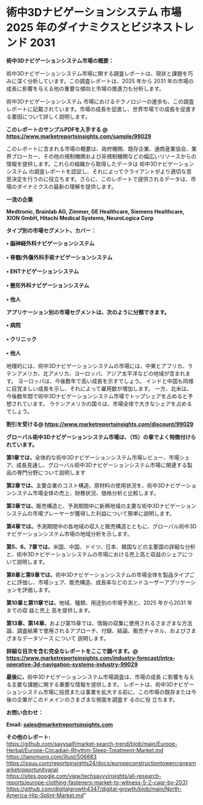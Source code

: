# 術中3Dナビゲーションシステム 市場 2025 年のダイナミクスとビジネストレンド 2031

<strong><b>術中3Dナビゲーションシステム市場の概要：</b></strong>

術中3Dナビゲーションシステム市場に関する調査レポートは、現状と課題を巧みに深く分析しています。この調査レポートは、2025 年から 2031 年の市場の成長に影響を与える他の重要な傾向と市場の推進力も分析します。

術中3Dナビゲーションシステム 市場におけるテクノロジーの進歩も、この調査レポートに記載されています。市場の成長を促進し、世界市場での成長を促進する要因について詳しく説明します。

<strong>このレポートのサンプルPDFを入手する @ <a href=https://www.marketreportsinsights.com/sample/99029>https://www.marketreportsinsights.com/sample/99029</a></strong>

このレポートに含まれる市場の概要は、政府機関、既存企業、通商産業協会、業界ブローカー、その他の規制機関および非規制機関などの幅広いリソースからの情報を提供します。これらの組織から取得したデータは 術中3Dナビゲーションシステム の調査レポートを認証し、それによってクライアントがより適切な意思決定を行うのに役立ちます。さらに、このレポートで提供されるデータは、市場のダイナミクスの最新の理解を提供します。

<strong>一流の企業</strong>

<strong><b>Medtronic, Brainlab AG, Zimmer, GE Healthcare, Siemens Healthcare, XION GmbH, Hitachi Medical Systems, NeuroLogica Corp</b></strong>

<strong><b>タイプ別の市場セグメント、カバー：</b></strong>

<strong>• 脳神経外科ナビゲーションシステム<br><br>• 脊髄/外傷外科手術ナビゲーションシステム<br><br>• ENTナビゲーションシステム<br><br>• 整形外科ナビゲーションシステム<br><br>• 他人</strong>

<strong><b>アプリケーション別の市場セグメントは、次のように分類できます。</b></strong>

<strong>• 病院<br><br>• クリニック<br><br>• 他人</strong>

 地理的には、術中3Dナビゲーションシステムの市場には、中東とアフリカ、ラテンアメリカ、北アメリカ、ヨーロッパ、アジア太平洋などの地域が含まれます。 ヨーロッパは、今後数年で高い成長を示すでしょう。 インドと中国も同様に目覚ましい成長を示し、それによって雇用数が増加します。 一方、北米は、今後数年間で術中3Dナビゲーションシステム市場でトップシェアを占めると予想されています。 ラテンアメリカの国々は、市場全体で大きなシェアを占めるでしょう。

<strong>割引を受ける@ <a href=https://www.marketreportsinsights.com/discount/99029>https://www.marketreportsinsights.com/discount/99029</a></strong>

<strong><b>グローバル術中3Dナビゲーションシステム市場は、（15）の章でよく特徴付けられています。</b></strong>

<strong><b>第</b></strong><strong><b>1章では、</b></strong>全体的な術中3Dナビゲーションシステム市場レビュー、市場シェア、成長見通し、グローバル術中3Dナビゲーションシステム市場に関連する製品の専門分野について説明します

<strong><b>第2章では、</b></strong>主要企業のコスト構造、原材料の使用状況を、術中3Dナビゲーションシステム市場全体の売上、財務状況、価格分析と比較します。

<strong><b>第3章では、</b></strong>販売構造と、予測期間中に新興地域の主要な術中3Dナビゲーションシステムの市場プレーヤーが獲得した利益について簡単に説明します。

<strong><b>第4章では、</b></strong>予測期間中の各地域の収入と販売構造とともに、グローバル術中3Dナビゲーションシステム市場の地域分析を示します。

<strong><b>第5、6、7章では、</b></strong>米国、中国、ドイツ、日本、韓国などの主要国の詳細な分析と、術中3Dナビゲーションシステムの市場における売上高と収益のシェアについて説明します。

<strong><b>第8章と第9章では、</b></strong>術中3Dナビゲーションシステムの市場全体を製品タイプごとに評価し、市場シェア、販売構造、成長率などのエンドユーザーアプリケーションを評価します。

<strong><b>第10章と第11章では、</b></strong>地域、種類、用途別の市場予測と、2025 年から2031 年までの収 益と売上 高を提供します。

<strong><b>第13章、第14章、</b></strong>および第15章では、情報の収集に使用されるさまざまな方法論、調査結果で使用されるアプローチ、付録、結論、販売チャネル、およびさまざまなデータソース について 説明します。

<strong>詳細な目次を含む完全なレポートをここで調べます。@ <a href=https://www.marketreportsinsights.com/industry-forecast/intra-operative-3d-navigation-systems-industry-99029>https://www.marketreportsinsights.com/industry-forecast/intra-operative-3d-navigation-systems-industry-99029</a></strong>

<strong><b>最後に、</b></strong>術中3Dナビゲーションシステム市場調査は、市場の成長 に影響を</a>与える主要な課題に関する重要な情報を提供します。 レポートは、術中3Dナビゲーションシステム市場に投資または事業を拡大する前に、この市場の既存または今後の企業がこのドメインのさまざまな側面を調査す るのに役 立ちます。

<strong><b>お問い合わせ：</b></strong>

<strong>Email: </strong><a href=mailto:sales@marketreportsinsights.com><strong>sales@marketreportsinsights.com</strong></a>

<strong>その他のレポート:</strong>
<br>
<a href=https://github.com/sayysaif/market-search-trend/blob/main/Europe-Herbal/Europe-Circadian-Rhythm-Sleep-Treatment-Market.md>https://github.com/sayysaif/market-search-trend/blob/main/Europe-Herbal/Europe-Circadian-Rhythm-Sleep-Treatment-Market.md</a>
<br>
<a href=https://tanomuno.com/illust/506683>https://tanomuno.com/illust/506683</a>
<br>
<a href=https://issuu.com/reportsinsights24/docs/europeconstructiontowercranesmarketopportunityanal>https://issuu.com/reportsinsights24/docs/europeconstructiontowercranesmarketopportunityanal</a>
<br>
<a href=https://sites.google.com/view/techsavvyinsights/all-research-reports/europe-clothing-fasteners-market-to-witness-5-2-cagr-by-2031>https://sites.google.com/view/techsavvyinsights/all-research-reports/europe-clothing-fasteners-market-to-witness-5-2-cagr-by-2031</a>
<br>
<a href=https://github.com/digitalgrowth4347/digital-growth/blob/main/North-America-Hip-Splint-Market.md>https://github.com/digitalgrowth4347/digital-growth/blob/main/North-America-Hip-Splint-Market.md</a>"
